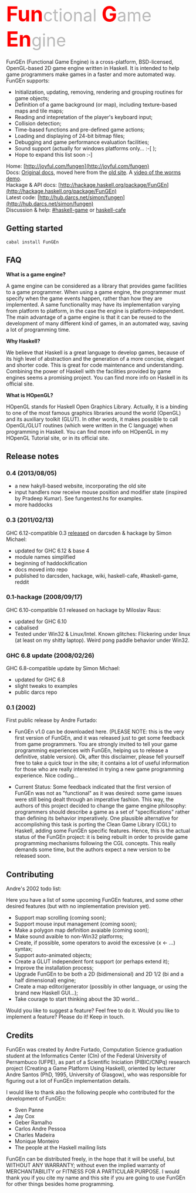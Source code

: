 <style>
.a {
    font-weight:bold;
    color:red;
    font-size:200%;
}
.b {
    font-weight:normal;
    color:#bbb;
    font-size:smaller;
}
</style>

# <span class="a">Fun<span class="b">ctional</span> G<span class="b">ame</span> En<span class="b">gine</span></span>

FunGEn (Functional Game Engine) is a cross-platform, BSD-licensed,
OpenGL-based 2D game engine written in Haskell. It is intended to help
game programmers make games in a faster and more automated way. FunGEn
supports:

- Initialization, updating, removing, rendering and grouping routines for game objects;
- Definition of a game background (or map), including texture-based maps and tile maps;
- Reading and intepretation of the player's keyboard input;
- Collision detection;
- Time-based functions and pre-defined game actions;
- Loading and displaying of 24-bit bitmap files;
- Debugging and game performance evaluation facilities;
- Sound support (actually for windows platforms only... :-[ );
- Hope to expand this list soon :-]

Home:               [http://joyful.com/fungen](http://joyful.com/fungen)  
Docs:               [Original docs](old-site/index.html), moved here from the [old site](http://www.cin.ufpe.br/~haskell/fungen). <!-- Another version of the [pong tutorial](TUTORIAL.html). --> A [video of the worms demo](http://www.youtube.com/watch?v=XRG9H0oC2Fw).  
Hackage & API docs: [http://hackage.haskell.org/package/FunGEn](http://hackage.haskell.org/package/FunGEn)  
Latest code:        [http://hub.darcs.net/simon/fungen](http://hub.darcs.net/simon/fungen)  
Discussion & help:  [#haskell-game](irc://irc.freenode.net/#haskell-game) or [haskell-cafe](http://www.haskell.org/haskellwiki/Mailing_lists)  

## Getting started

    cabal install FunGEn

## FAQ

**What is a game engine?**

A game engine can be considered as a library that provides game facilities
to a game programmer. When using a game engine, the programmer must
specify when the game events happen, rather than how they are
implemented. A same functionality may have its implementation varying from
platform to platform, in the case the engine is platform-independent. The
main advantage of a game engine is that it can be reused to the
development of many different kind of games, in an automated way, saving a
lot of programming time.

**Why Haskell?**

We believe that Haskell is a great language to develop games, because of
its high level of abstraction and the generation of a more concise,
elegant and shorter code. This is great for code maintenance and
understanding. Combining the power of Haskell with the facilities provided
by game engines seems a promising project. You can find more info on
Haskell in its official site.

**What is HOpenGL?**

HOpenGL stands for Haskell Open Graphics Library. Actually, it is a
binding to one of the most famous graphics libraries around the world
(OpenGL) and its auxiliary toolkit (GLUT). In other words, it makes
possible to call OpenGL/GLUT routines (which were written in the C
language) when programming in Haskell. You can find more info on HOpenGL
in my HOpenGL Tutorial site, or in its official site.

## Release notes

### 0.4 (2013/08/05)

* a new hakyll-based website, incorporating the old site
* input handlers now receive mouse position and modifier state
  (inspired by Pradeep Kumar).  See fungentest.hs for examples.
* more haddocks

### 0.3 (2011/02/13)
GHC 6.12-compatible 0.3 [released](http://thread.gmane.org/gmane.comp.lang.haskell.cafe/86330) on darcsden & hackage by Simon Michael:

- updated for GHC 6.12 & base 4
- module names simplified
- beginning of haddockification
- docs moved into repo
- published to darcsden, hackage, wiki, haskell-cafe, #haskell-game, reddit

### 0.1-hackage (2008/09/17)
GHC 6.10-compatible 0.1 released on hackage by Miloslav Raus:

- updated for GHC 6.10
- cabalised
- Tested under Win32 & Linux/Intel. Known glitches: Flickering under linux
  (at least on my shitty laptop). Weird pong paddle behavior under Win32.

### GHC 6.8 update (2008/02/26)
GHC 6.8-compatible update by Simon Michael:

- updated for GHC 6.8
- slight tweaks to examples
- public darcs repo

### 0.1 (2002)
First public release by Andre Furtado:

- FunGEn v1.0 can be downloaded here. (PLEASE NOTE: this is the very first
  version of FunGEn, and it was released just to get some feedback from
  game programmers. You are strongly invited to tell your game programming
  experiences with FunGEn, helping us to release a definitive, stable
  version). Ok, after this disclaimer, please fell yourself free to take a
  quick tour in the site; it contains a lot of useful information for
  those who are really interested in trying a new game programming
  experience. Nice coding...

- Current Status: Some feedback indicated that the first version of FunGEn
  was not as "functional" as it was desired: some game issues were still
  being dealt through an imperative fashion. This way, the authors of this
  project decided to change the game engine philosophy: programmers should
  describe a game as a set of "specifications" rather than defining its
  behavior imperatively. One plausible alternative for accomplishing this
  task is porting the Clean Game Library (CGL) to Haskell, adding some
  FunGEn specific features. Hence, this is the actual status of the FunGEn
  project: it is being rebuilt in order to provide game programming
  mechanisms following the CGL concepts. This really demands some time,
  but the authors expect a new version to be released soon.

## Contributing

Andre's 2002 todo list:

Here you have a list of some upcoming FunGEn features, and some other
desired features (but with no implementation prevision yet).

- Support map scrolling (coming soon);
- Support mouse input management (coming soon);
- Make a polygon map definition avaiable (coming soon);
- Make sound avaible to non-Win32 platforms;
- Create, if possible, some operators to avoid the excessive (x <- ...) syntax;
- Support auto-animated objects;
- Create a GLUT independent font support (or perhaps extend it);
- Improve the installation process;
- Upgrade FunGEn to be both a 2D (bidimensional) and 2D 1/2 (bi and a half dimensional) engine;
- Create a map editor/generator (possibly in other language, or using the brand new Haskell GUI...);
- Take courage to start thinking about the 3D world...

Would you like to suggest a feature? Feel free to do it. Would you like to
implement a feature? Please do it! Keep in touch.

## Credits

FunGEn was created by Andre Furtado, Computation Science graduation
student at the Informatics Center (CIn) of the Federal University of
Pernambuco (UFPE), as part of a Scientific Iniciation (PIBIC/CNPq)
research project (Creating a Game Platform Using Haskell), oriented by
lecturer Andre Santos (PhD, 1995, University of Glasgow), who was
responsible for figuring out a lot of FunGEn implementation details.

I would like to thank also the following people who contributed for the development of FunGEn:

- Sven Panne
- Jay Cox
- Geber Ramalho
- Carlos Andre Pessoa
- Charles Madeira
- Monique Monteiro
- The people at the Haskell mailing lists

FunGEn can be distributed freely, in the hope that it will be useful, but
WITHOUT ANY WARRANTY; without even the implied warranty of MERCHANTABILITY
or FITNESS FOR A PARTICULAR PURPOSE. I would thank you if you cite my name
and this site if you are going to use FunGEn for other things besides home
programming.

